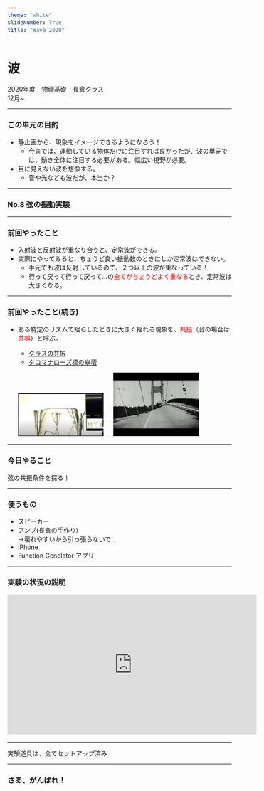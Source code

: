 ```yaml
---
theme: "white"
slideNumber: True
title: "Wave 2020"
---
```



# 波
2020年度　物理基礎　長倉クラス  
12月~　

---

### この単元の目的
* 静止画から、現象をイメージできるようになろう！  
  * 今までは、運動している物体だけに注目すれば良かったが、波の単元では、動き全体に注目する必要がある。幅広い視野が必要。  
* 目に見えない波を想像する。
  * 音や光なども波だが、本当か？

---

### No.8 弦の振動実験
<span style="color:red"></span>

---

### 前回やったこと
* 入射波と反射波が重なり合うと、定常波ができる。
* 実際にやってみると、ちょうど良い振動数のときにしか定常波はできない。
  * 手元でも波は反射しているので、２つ以上の波が重なっている！
  * 行って戻って行って戻って…の<span style="color:red">全てがちょうどよく重なる</span>とき、定常波は大きくなる。

---

### 前回やったこと(続き)
* ある特定のリズムで揺らしたときに大きく揺れる現象を、<span style="color:red">共振</span>（音の場合は<span style="color:red">共鳴</span>）と呼ぶ。
  * [グラスの共振](https://www.youtube.com/watch?v=LQdHOtxsX0g&feature=emb_logo)
  * [タコマナローズ橋の崩壊](https://www.youtube.com/watch?v=3mt6KpWvpbM)

  <img width="40%" src="fig/gurasu.png" /><span style="font-size:50%"></span> 　
<img width="40%" src="fig/takoma.jpeg" /><span style="font-size:50%"></span>



---

### 今日やること
弦の共振条件を探る！

---

### 使うもの
* スピーカー
* アンプ(長倉の手作り)  
→壊れやすいから引っ張らないで...
* iPhone
* Function Genelator アプリ

---

### 実験の状況の説明

<iframe width="560" height="315" src="https://www.youtube.com/embed/YAzylCur1O4" frameborder="0" allow="accelerometer; autoplay; clipboard-write; encrypted-media; gyroscope; picture-in-picture" allowfullscreen></iframe>

--- 
実験道具は、全てセットアップ済み

---

### さあ、がんばれ！